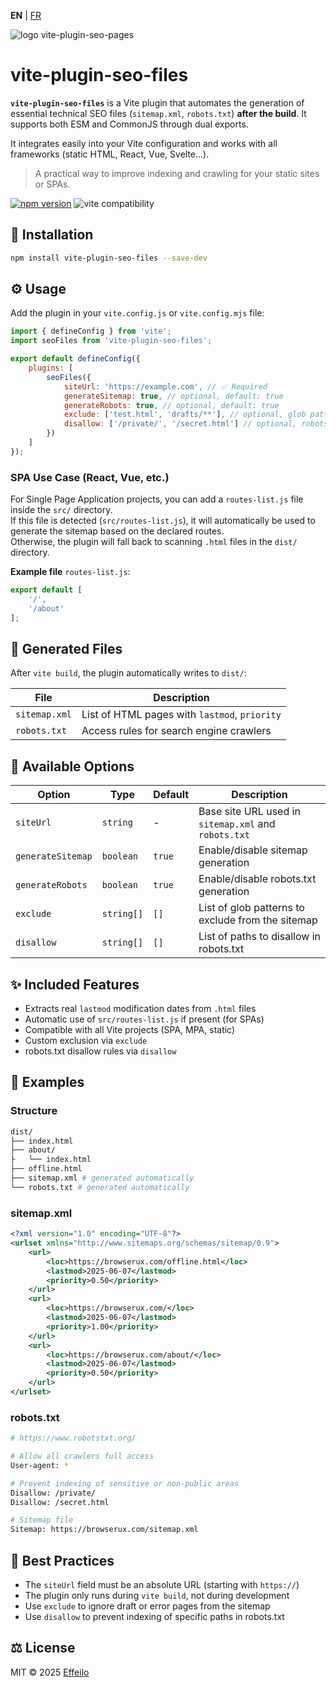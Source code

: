 **EN** | [FR](./fr/README.md)

<div>
  <img src="https://browserux.com/assets/img/logo/logo-vite-plugin-seo-pages.png" alt="logo vite-plugin-seo-pages"/>
</div>

# vite-plugin-seo-files

**`vite-plugin-seo-files`** is a Vite plugin that automates the generation of essential technical SEO files (`sitemap.xml`, `robots.txt`) **after the build**. It supports both ESM and CommonJS through dual exports.

It integrates easily into your Vite configuration and works with all frameworks (static HTML, React, Vue, Svelte…).

> A practical way to improve indexing and crawling for your static sites or SPAs.

[![npm version](https://img.shields.io/npm/v/vite-plugin-seo-files.svg)](https://www.npmjs.com/package/vite-plugin-seo-files)
![vite compatibility](https://img.shields.io/badge/Vite-4%2B%20%7C%205%2B-646CFF.svg?logo=vite&logoColor=white)


## 🚀 Installation

```bash
npm install vite-plugin-seo-files --save-dev
```

## ⚙️ Usage

Add the plugin in your `vite.config.js` or `vite.config.mjs` file:

```js
import { defineConfig } from 'vite';
import seoFiles from 'vite-plugin-seo-files';

export default defineConfig({
    plugins: [
        seoFiles({
            siteUrl: 'https://example.com', // ✅ Required
            generateSitemap: true, // optional, default: true
            generateRobots: true, // optional, default: true
            exclude: ['test.html', 'drafts/**'], // optional, glob patterns
            disallow: ['/private/', '/secret.html'] // optional, robots.txt disallow rules
        })
    ]
});
```

### SPA Use Case (React, Vue, etc.)

For Single Page Application projects, you can add a `routes-list.js` file inside the `src/` directory.  
If this file is detected (`src/routes-list.js`), it will automatically be used to generate the sitemap based on the declared routes.  
Otherwise, the plugin will fall back to scanning `.html` files in the `dist/` directory.

**Example file** `routes-list.js`:

```js
export default [
    '/',
    '/about'
];
```

## 🧾 Generated Files

After `vite build`, the plugin automatically writes to `dist/`:

| File          | Description                                        |
|---------------|----------------------------------------------------|
| `sitemap.xml` | List of HTML pages with `lastmod`, `priority`     |
| `robots.txt`  | Access rules for search engine crawlers            |

## 🔧 Available Options

| Option            | Type       | Default   | Description                                                      |
|-------------------|------------|-----------|------------------------------------------------------------------|
| `siteUrl`         | `string`   | -         | Base site URL used in `sitemap.xml` and `robots.txt`             |
| `generateSitemap` | `boolean`  | `true`    | Enable/disable sitemap generation                                |
| `generateRobots`  | `boolean`  | `true`    | Enable/disable robots.txt generation                             |
| `exclude`         | `string[]` | `[]`      | List of glob patterns to exclude from the sitemap                |
| `disallow`        | `string[]` | `[]`      | List of paths to disallow in robots.txt                          |

## ✨ Included Features

- Extracts real `lastmod` modification dates from `.html` files
- Automatic use of `src/routes-list.js` if present (for SPAs)
- Compatible with all Vite projects (SPA, MPA, static)
- Custom exclusion via `exclude`
- robots.txt disallow rules via `disallow`

## 📁 Examples

### Structure

```bash
dist/
├── index.html
├── about/
├   └── index.html
├── offline.html
├── sitemap.xml # generated automatically
└── robots.txt # generated automatically
```

### sitemap.xml

```xml
<?xml version="1.0" encoding="UTF-8"?>
<urlset xmlns="http://www.sitemaps.org/schemas/sitemap/0.9">
    <url>
        <loc>https://browserux.com/offline.html</loc>
        <lastmod>2025-06-07</lastmod>
        <priority>0.50</priority>
    </url>
    <url>
        <loc>https://browserux.com/</loc>
        <lastmod>2025-06-07</lastmod>
        <priority>1.00</priority>
    </url>
    <url>
        <loc>https://browserux.com/about/</loc>
        <lastmod>2025-06-07</lastmod>
        <priority>0.50</priority>
    </url>
</urlset>
```

### robots.txt

```bash
# https://www.robotstxt.org/

# Allow all crawlers full access
User-agent: *

# Prevent indexing of sensitive or non-public areas
Disallow: /private/
Disallow: /secret.html

# Sitemap file
Sitemap: https://browserux.com/sitemap.xml
```

## 📌 Best Practices

- The `siteUrl` field must be an absolute URL (starting with `https://`)
- The plugin only runs during `vite build`, not during development
- Use `exclude` to ignore draft or error pages from the sitemap
- Use `disallow` to prevent indexing of specific paths in robots.txt

## ⚖️ License

MIT © 2025 [Effeilo](https://github.com/Effeilo)